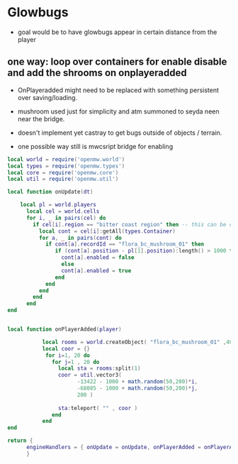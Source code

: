 # Glowbugs

- goal would be to have glowbugs appear in certain distance from the player

## one way: loop over containers for enable disable and add the shrooms on onplayeradded

- OnPlayeradded might need to be replaced with something persistent over saving/loading.

- mushroom used just for simplicity and atm summoned to seyda neen near the bridge.

- doesn't implement yet castray to get bugs outside of objects / terrain.

- one possible way still is mwcsript bridge for enabling
 
```lua
local world = require('openmw.world')
local types = require('openmw.types')
local core = require('openmw.core')
local util = require('openmw.util')

local function onUpdate(dt)

    local pl = world.players
      local cel = world.cells
      for i, _ in pairs(cel) do
        if cel[i].region == "bitter coast region" then -- this can be changes to certain cell
          local cont = cel[i]:getAll(types.Container)
          for a, _ in pairs(cont) do
            if cont[a].recordId == "flora_bc_mushroom_01" then
               if (cont[a].position - pl[1].position):length() > 1000 then
                 cont[a].enabled = false
                 else 
                 cont[a].enabled = true
               end
            end
          end
        end
      end                   
end


local function onPlayerAdded(player)

           local rooms = world.createObject( "flora_bc_mushroom_01" ,400)
           local coor = {} 
            for i=1, 20 do
              for j=1 , 20 do
                local sta = rooms:split(1)
                coor = util.vector3(
                      -13422 - 1000 + math.random(50,200)*i, 
                      -68085 - 1000 + math.random(50,200)*j,
                      200 )
                        
                sta:teleport( "" , coor )
              end
           end          
end

return { 
      engineHandlers = { onUpdate = onUpdate, onPlayerAdded = onPlayerAdded }
      } 
```
